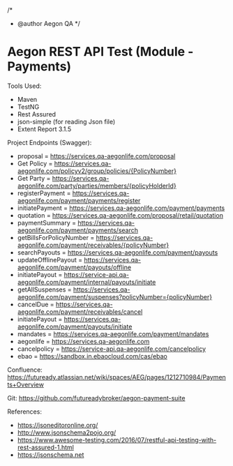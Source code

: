 /*
* @author Aegon QA
*/

Aegon REST API Test (Module - Payments)
============================================

Tools Used:

* Maven
* TestNG
* Rest Assured 
* json-simple (for reading Json file)
* Extent Report 3.1.5

Project Endpoints (Swagger):

* proposal                = https://services.qa-aegonlife.com/proposal
* Get Policy              = https://services.qa-aegonlife.com/policyv2/group/policies/{PolicyNumber}
* Get Party          	  = https://services.qa-aegonlife.com/party/parties/members/{policyHolderId}
* registerPayment         = https://services.qa-aegonlife.com/payment/payments/register
* initiatePayment         = https://services.qa-aegonlife.com/payment/payments
* quotation               = https://services.qa-aegonlife.com/proposal/retail/quotation
* paymentSummary          = https://services.qa-aegonlife.com/payment/payments/search
* getBillsForPolicyNumber = https://services.qa-aegonlife.com/payment/receivables/{policyNumber}
* searchPayouts           = https://services.qa-aegonlife.com/payment/payouts
* updateOfflinePayout     = https://services.qa-aegonlife.com/payment/payouts/offline
* initiatePayout          = https://service-api.qa-aegonlife.com/payment/internal/payouts/initiate
* getAllSuspenses         = https://services.qa-aegonlife.com/payment/suspenses?policyNumber={policyNumber}
* cancelDue               = https://services.qa-aegonlife.com/payment/receivables/cancel
* initiatePayout          = https://services.qa-aegonlife.com/payment/payouts/initiate
* mandates                = https://services.qa-aegonlife.com/payment/mandates
* aegonlife               = https://services.qa-aegonlife.com
* cancelpolicy            = https://service-api.qa-aegonlife.com/cancelpolicy
* ebao                    = https://sandbox.in.ebaocloud.com/cas/ebao


Confluence:
https://futuready.atlassian.net/wiki/spaces/AEG/pages/1212710984/Payments+Overview

Git:
https://github.com/futureadybroker/aegon-payment-suite

References: 

* https://jsoneditoronline.org/
* http://www.jsonschema2pojo.org/
* https://www.awesome-testing.com/2016/07/restful-api-testing-with-rest-assured-1.html
* https://jsonschema.net
